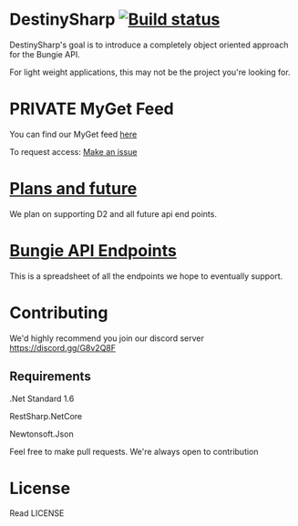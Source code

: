 # DestinySharp [![Build status](https://ci.appveyor.com/api/projects/status/w7ig7d6dw8yl7yoq?svg=true)](https://ci.appveyor.com/project/Fires1/destinysharp)
DestinySharp's goal is to introduce a completely object oriented approach for the Bungie API.

For light weight applications, this may not be the project you're looking for.

# PRIVATE MyGet Feed 

You can find our MyGet feed [here](https://www.myget.org/feed/destinysharp/package/nuget/DestinySharp)

To request access: [Make an issue](https://github.com/Fires1/DestinySharp/issues/new)

# [Plans and future](https://github.com/Fires1/DestinySharp/projects/1)

We plan on supporting D2 and all future api end points.

# [Bungie API Endpoints](https://docs.google.com/spreadsheets/d/1ZhBoJ6hrHtuPcX1vKiZk--NYeQFRgGCHov3HU3-Z4BI/edit?usp=sharing)

This is a spreadsheet of all the endpoints we hope to eventually support.

# Contributing

We'd highly recommend you join our discord server https://discord.gg/G8v2Q8F

## Requirements

.Net Standard 1.6

RestSharp.NetCore

Newtonsoft.Json

Feel free to make pull requests. We're always open to contribution

# License

Read LICENSE

